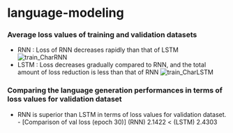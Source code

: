 # language-modeling
### Average loss values of training and validation datasets 
  - RNN : Loss of RNN decreases rapidly than that of LSTM 
![train_CharRNN](https://github.com/jiwwnn/language-modeling/assets/134251617/28661317-a7b6-4919-bcb5-e3dc38034128)
  - LSTM : Loss decreases gradually compared to RNN, and the total amount of loss reduction is less than that of RNN 
![train_CharLSTM](https://github.com/jiwwnn/language-modeling/assets/134251617/0f14555f-5d01-4d09-8a51-c120e0ad11dd)

### Comparing the language generation performances in terms of loss values for validation dataset
  - RNN is superior than LSTM in terms of loss values for validation dataset.   - [Comparison of val loss (epoch 30)] (RNN) 2.1422  < (LSTM) 2.4303
